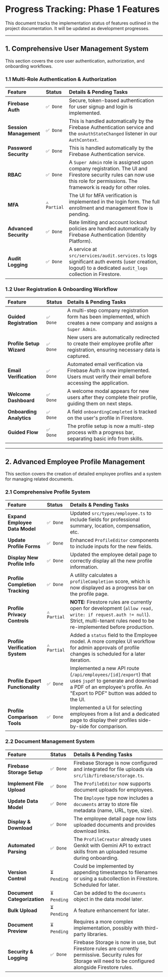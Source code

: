 # Progress Tracking: Phase 1 Features

This document tracks the implementation status of features outlined in the project documentation. It will be updated as development progresses.

---

## 1. Comprehensive User Management System

This section covers the core user authentication, authorization, and onboarding workflows.

### 1.1 Multi-Role Authentication & Authorization

| Feature                | Status       | Details & Pending Tasks                                                                                                                                                        |
| :--------------------- | :----------- | :----------------------------------------------------------------------------------------------------------------------------------------------------------------------------- |
| **Firebase Auth**      | `✅ Done`    | Secure, token-based authentication for user signup and login is implemented.                                                                                                   |
| **Session Management** | `✅ Done`    | This is handled automatically by the Firebase Authentication service and the `onAuthStateChanged` listener in our `AuthContext`.                                               |
| **Password Security**  | `✅ Done`    | This is handled automatically by the Firebase Authentication service.                                                                                                          |
| **RBAC**               | `✅ Done`    | A `Super Admin` role is assigned upon company registration. The UI and Firestore security rules can now use this role for permissions. The framework is ready for other roles. |
| **MFA**                | `⚠️ Partial` | The UI for MFA verification is implemented in the login form. The full enrollment and management flow is pending.                                                              |
| **Advanced Security**  | `✅ Done`    | Rate limiting and account lockout policies are handled automatically by Firebase Authentication (Identity Platform).                                                           |
| **Audit Logging**      | `✅ Done`    | A service at `src/services/audit.services.ts` logs significant auth events (user creation, logout) to a dedicated `audit_logs` collection in Firestore.                        |

### 1.2 User Registration & Onboarding Workflow

| Feature                  | Status    | Details & Pending Tasks                                                                                                            |
| :----------------------- | :-------- | :--------------------------------------------------------------------------------------------------------------------------------- |
| **Guided Registration**  | `✅ Done` | A multi-step company registration form has been implemented, which creates a new company and assigns a `Super Admin`.              |
| **Profile Setup Wizard** | `✅ Done` | New users are automatically redirected to create their employee profile after registration, ensuring necessary data is captured.   |
| **Email Verification**   | `✅ Done` | Automated email verification via Firebase Auth is now implemented. Users must verify their email before accessing the application. |
| **Welcome Dashboard**    | `✅ Done` | A welcome modal appears for new users after they complete their profile, guiding them on next steps.                               |
| **Onboarding Analytics** | `✅ Done` | A field `onboardingCompleted` is tracked on the user's profile in Firestore.                                                       |
| **Guided Flow**          | `✅ Done` | The profile setup is now a multi-step process with a progress bar, separating basic info from skills.                              |

---

## 2. Advanced Employee Profile Management

This section covers the creation of detailed employee profiles and a system for managing related documents.

### 2.1 Comprehensive Profile System

| Feature                          | Status       | Details & Pending Tasks                                                                                                                                                              |
| :------------------------------- | :----------- | :----------------------------------------------------------------------------------------------------------------------------------------------------------------------------------- |
| **Expand Employee Data Model**   | `✅ Done`    | Updated `src/types/employee.ts` to include fields for professional summary, location, compensation, etc.                                                                             |
| **Update Profile Forms**         | `✅ Done`    | Enhanced `ProfileEditor` components to include inputs for the new fields.                                                                                                            |
| **Display New Profile Info**     | `✅ Done`    | Updated the employee detail page to correctly display all the new profile information.                                                                                               |
| **Profile Completion Tracking**  | `✅ Done`    | A utility calculates a `profileCompletion` score, which is now displayed as a progress bar on the profile page.                                                                      |
| **Profile Privacy Controls**     | `⚠️ Partial` | **NOTE:** Firestore rules are currently open for development (`allow read, write: if request.auth != null`). Strict, multi-tenant rules need to be re-implemented before production. |
| **Profile Verification System**  | `⚠️ Partial` | Added a `status` field to the Employee model. A more complex UI workflow for admin approvals of profile changes is scheduled for a later iteration.                                  |
| **Profile Export Functionality** | `✅ Done`    | Implemented a new API route (`/api/employees/[id]/export`) that uses `jspdf` to generate and download a PDF of an employee's profile. An "Export to PDF" button was added to the UI. |
| **Profile Comparison Tools**     | `✅ Done`    | Implemented a UI for selecting employees from a list and a dedicated page to display their profiles side-by-side for comparison.                                                     |

### 2.2 Document Management System

| Feature                     | Status       | Details & Pending Tasks                                                                                                                                        |
| :-------------------------- | :----------- | :------------------------------------------------------------------------------------------------------------------------------------------------------------- |
| **Firebase Storage Setup**  | `✅ Done`    | Firebase Storage is now configured and integrated for file uploads via `src/lib/firebase/storage.ts`.                                                          |
| **Implement File Upload**   | `✅ Done`    | The `ProfileEditor` now supports document uploads for employees.                                                                                               |
| **Update Data Model**       | `✅ Done`    | The `Employee` type now includes a `documents` array to store file metadata (name, URL, type, size).                                                           |
| **Display & Download**      | `✅ Done`    | The employee detail page now lists uploaded documents and provides download links.                                                                             |
| **Automated Parsing**       | `✅ Done`    | The `ProfileCreator` already uses Genkit with Gemini API to extract skills from an uploaded resume during onboarding.                                          |
| **Version Control**         | `⏳ Pending` | Could be implemented by appending timestamps to filenames or using a subcollection in Firestore. Scheduled for later.                                          |
| **Document Categorization** | `⏳ Pending` | Can be added to the `documents` object in the data model later.                                                                                                |
| **Bulk Upload**             | `⏳ Pending` | A feature enhancement for later.                                                                                                                               |
| **Document Preview**        | `⏳ Pending` | Requires a more complex implementation, possibly with third-party libraries.                                                                                   |
| **Security & Logging**      | `✅ Done`    | Firebase Storage is now in use, but Firestore rules are currently permissive. Security rules for Storage will need to be configured alongside Firestore rules. |
